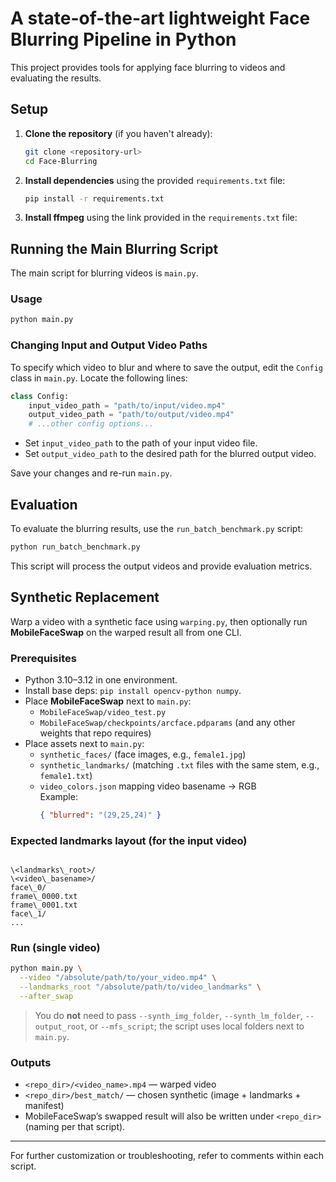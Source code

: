 # A state-of-the-art lightweight Face Blurring Pipeline in Python

This project provides tools for applying face blurring to videos and evaluating the results.

## Setup

1. **Clone the repository** (if you haven't already):

   ```bash
   git clone <repository-url>
   cd Face-Blurring
   ```

2. **Install dependencies** using the provided `requirements.txt` file:

   ```bash
   pip install -r requirements.txt
   ```

3. **Install ffmpeg** using the link provided in the `requirements.txt` file:

## Running the Main Blurring Script

The main script for blurring videos is `main.py`.

### Usage

```bash
python main.py
```

### Changing Input and Output Video Paths

To specify which video to blur and where to save the output, edit the `Config` class in `main.py`. Locate the following lines:

```python
class Config:
    input_video_path = "path/to/input/video.mp4"
    output_video_path = "path/to/output/video.mp4"
    # ...other config options...
```

- Set `input_video_path` to the path of your input video file.
- Set `output_video_path` to the desired path for the blurred output video.

Save your changes and re-run `main.py`.

## Evaluation

To evaluate the blurring results, use the `run_batch_benchmark.py` script:

```bash
python run_batch_benchmark.py
```

This script will process the output videos and provide evaluation metrics.

## Synthetic Replacement

Warp a video with a synthetic face using `warping.py`, then optionally run **MobileFaceSwap** on the warped result all from one CLI.

### Prerequisites
- Python 3.10–3.12 in one environment.
- Install base deps: `pip install opencv-python numpy`.
- Place **MobileFaceSwap** next to `main.py`:
  - `MobileFaceSwap/video_test.py`
  - `MobileFaceSwap/checkpoints/arcface.pdparams` (and any other weights that repo requires)
- Place assets next to `main.py`:
  - `synthetic_faces/` (face images, e.g., `female1.jpg`)
  - `synthetic_landmarks/` (matching `.txt` files with the same stem, e.g., `female1.txt`)
  - `video_colors.json` mapping video basename → RGB  
    Example:
    ```json
    { "blurred": "(29,25,24)" }
    ```

### Expected landmarks layout (for the input video)
````

\<landmarks\_root>/
\<video\_basename>/
face\_0/
frame\_0000.txt
frame\_0001.txt
face\_1/
...

````

### Run (single video)
```bash
python main.py \
  --video "/absolute/path/to/your_video.mp4" \
  --landmarks_root "/absolute/path/to/video_landmarks" \
  --after_swap
````

> You do **not** need to pass `--synth_img_folder`, `--synth_lm_folder`, `--output_root`, or `--mfs_script`; the script uses local folders next to `main.py`.

### Outputs

* `<repo_dir>/<video_name>.mp4` — warped video
* `<repo_dir>/best_match/` — chosen synthetic (image + landmarks + manifest)
* MobileFaceSwap’s swapped result will also be written under `<repo_dir>` (naming per that script).


---

For further customization or troubleshooting, refer to comments within each script.
